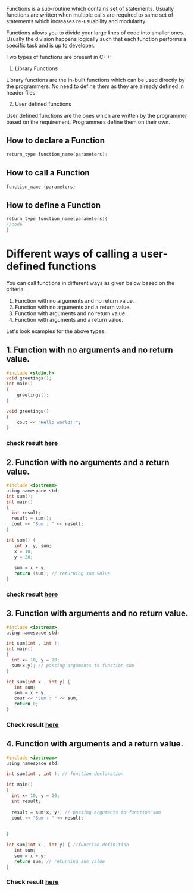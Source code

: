 Functions is a sub-routine which contains set of statements. Usually functions are written when multiple calls are required to same set of statements which increases re-usuability and modularity.

Functions allows you to divide your large lines of code into smaller ones. Usually the division happens logically such that each function performs a specific task and is up to developer.

Two types of functions are present in C++:

1. Library Functions

Library functions are the in-built functions which can be used directly by the programmers. No need to define them as they are already defined in header files.

2. User defined functions

User defined functions are the ones which are written by the programmer based on the requirement. Programmers define them on their own.

## How to declare a Function

```c
return_type function_name(parameters);
```

## How to call a Function

```c
function_name (parameters)
```
## How to define a Function
```c
return_type function_name(parameters){  
//code
}
```
# Different ways of calling a user-defined functions

You can call functions in different ways as given below based on the criteria.

1. Function with no arguments and no return value.
2. Function with no arguments and a return value.
3. Function with arguments and no return value.
4. Function with arguments and a return value.

Let's look examples for the above types.

## 1. Function with no arguments and no return value.

```c
#include <stdio.h>
void greetings();  
int main()
{
    greetings();
}

void greetings()  
{  
    cout << "Hello world!!";  
}  
```
### check result [here](https://onecompiler.com/cpp/3vmbjbjgn)

## 2. Function with no arguments and a return value.

```c
#include <iostream>
using namespace std;
int sum();
int main()
{
  int result;
  result = sum();
  cout << "Sum : " << result;
}

int sum() {
   int x, y, sum;
   x = 10;
   y = 20;
 
   sum = x + y;
   return (sum); // returning sum value
}
```
### check result [here](https://onecompiler.com/cpp/3vmbjd9yd)

## 3. Function with arguments and no return value.

```c
#include <iostream>
using namespace std;

int sum(int , int );
int main()
{
  int x= 10, y = 20;
  sum(x,y); // passing arguments to function sum
}

int sum(int x , int y) {
   int sum;
   sum = x + y;
   cout << "Sum : " << sum;
   return 0;
}
```

### Check result [here](https://onecompiler.com/cpp/3vmbjgdvn)

## 4. Function with arguments and a return value.

```c
#include <iostream>
using namespace std;

int sum(int , int ); // function declaration

int main()
{
  int x= 10, y = 20;
  int result;
  
  result = sum(x, y); // passing arguments to function sum
  cout << "Sum : " << result;

  
}

int sum(int x , int y) { //function definition
   int sum;
   sum = x + y;
   return sum; // returning sum value
}
```
### Check result [here](https://onecompiler.com/cpp/3vmbhyses)
